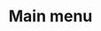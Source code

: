 ---
title: "Main menu"
intro: "Introduction of Main menus like Drawer and Concepts"
versions: '*'
---